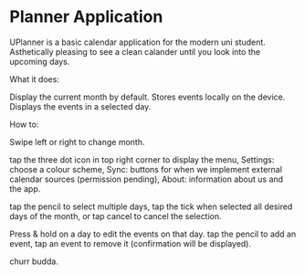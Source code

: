 # Planner Application
UPlanner is a basic calendar application for the modern uni student.
Asthetically pleasing to see a clean calander until you look into the upcoming days.

What it does:

Display the current month by default.
Stores events locally on the device.
Displays the events in a selected day.




How to:

Swipe left or right to change month.

tap the three dot icon in top right corner to display the menu,
  Settings: choose a colour scheme,
  Sync: buttons for when we implement external calendar sources (permission pending),
  About: information about us and the app.

tap the pencil to select multiple days,
  tap the tick when selected all desired days of the month,
  or tap cancel to cancel the selection.
  
Press & hold on a day to edit the events on that day.
  tap the pencil to add an event,
  tap an event to remove it (confirmation will be displayed).

churr budda.

